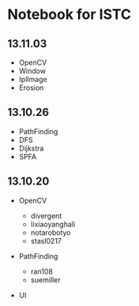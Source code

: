 Notebook for ISTC
=================

13.11.03
--------
* OpenCV
 * Window
 * IplImage
 * Erosion

13.10.26
--------
* PathFinding
 * DFS
 * Dijkstra
 * SPFA

13.10.20
--------

* OpenCV
  * divergent
  * lixiaoyanghali
  * notarobotyo
  * stasl0217

* PathFinding
  * ran108
  * suemiller

* UI
